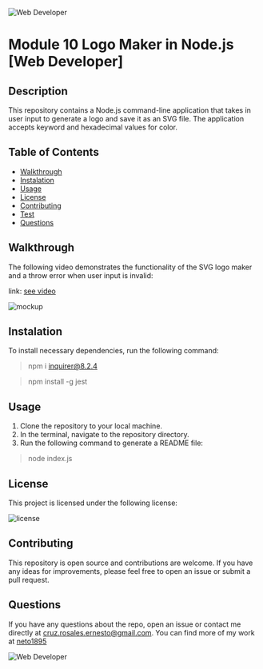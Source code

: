 ![Web Developer](https://img.shields.io/badge/bootcamp-Web%20Developer-red)
# Module 10 Logo Maker in Node.js [Web Developer]




## Description

This repository contains a Node.js command-line application that takes in user input to generate a logo and save it as an SVG file. The application accepts keyword and hexadecimal values for color. 


## Table of Contents
- [ Walkthrough ](#walkthrough)
- [ Instalation ](#instalation)
- [ Usage ](#usage)
- [ License](#license)
- [ Contributing](#Contributing)
- [ Test ](#test)
- [ Questions ](#questions)

<a name="walkthrough"></a>

## Walkthrough

The following video demonstrates the functionality of the SVG logo maker and a throw error when user input is invalid: 

link: [see video ](https://drive.google.com/file/d/1gaC9awXZ3swkjGPrI-Lynoo3wSfAMX8d/view?usp=sharing)

![mockup](./examples/demostration.gif)


<a name="instalation"></a>

## Instalation

To install necessary dependencies, run the following command:

> npm i inquirer@8.2.4

>npm install -g jest

<a name="usage"></a>

## Usage

1. Clone the repository to your local machine.
2. In the terminal, navigate to the repository directory.
3. Run the following command to generate a README file:

>node index.js

<a name="license"></a>
  
## License
    
This project is licensed under the following license:

![license](https://img.shields.io/badge/-MIT-inactive)

<a name="Contributing"></a>

## Contributing

This repository is open source and contributions are welcome. If you have any ideas for improvements, please feel free to open an issue or submit a pull request.


<a name="questions"></a>

## Questions

If you have any questions about the repo, open an issue or contact me directly at [cruz.rosales.ernesto@gmail.com](mailto:cruz.rosales.ernesto@gmail.com). You can find more of my work at [neto1895](https://github.com/neto1895)

![Web Developer](https://img.shields.io/badge/bootcamp-Web%20Developer-red)